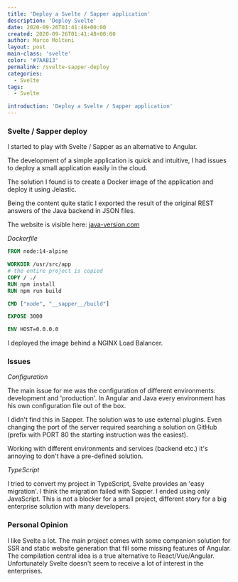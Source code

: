 ```yaml
---
title: 'Deploy a Svelte / Sapper application'
description: 'Deploy Svelte'
date: 2020-09-26T01:41:48+00:00
created: 2020-09-26T01:41:48+00:00
author: Marco Molteni
layout: post
main-class: 'svelte'
color: '#7AAB13'
permalink: /svelte-sapper-deploy
categories:
  - Svelte
tags:
  - Svelte

introduction: 'Deploy a Svelte / Sapper application'
---
```


### Svelte / Sapper deploy

I started to play with Svelte / Sapper as an alternative to Angular.

The development of a simple application is quick and intuitive, I had issues to deploy a small application easily in the cloud.

The solution I found is to create a Docker image of the application and deploy it using Jelastic.

Being the content quite static I exported the result of the original REST answers of the Java backend in JSON files.  

The website is visible here: [java-version.com](https://java-version.com)

_Dockerfile_
```dockerfile
FROM node:14-alpine

WORKDIR /usr/src/app
# the entire project is copied
COPY / ./
RUN npm install
RUN npm run build

CMD ["node", "__sapper__/build"]

EXPOSE 3000

ENV HOST=0.0.0.0
```

I deployed the image behind a NGINX Load Balancer.

### Issues

*Configuration*

The main issue for me was the configuration of different environments: development and 'production'.
In Angular and Java every environment has his own configuration file out of the box.

I didn't find this in Sapper. The solution was to use external plugins. Even changing the port of the server required searching a solution on GitHub (prefix with PORT 80 the starting instruction was the easiest).

Working with different environments and services (backend etc.) it's annoying to don't have a pre-defined solution.

*TypeScript*

I tried to convert my project in TypeScript, Svelte provides an 'easy migration'. I think the migration failed with Sapper.
I ended using only JavaScript. This is not a blocker for a small project, different story for a big enterprise solution with many developers.

### Personal Opinion

I like Svelte a lot. The main project comes with some companion solution for SSR and static website generation that fill some missing features of Angular.
The compilation central idea is a true alternative to React/Vue/Angular. Unfortunately Svelte doesn't seem to receive a lot of interest in the enterprises.



